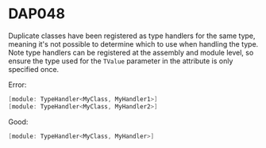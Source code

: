 ﻿# DAP048

Duplicate classes have been registered as type handlers for the same type,
meaning it's not possible to determine which to use when handling the type.
Note type handlers can be registered at the assembly and module level, so
ensure the type used for the `TValue` parameter in the attribute is only
specified once.

Error:

``` c#
[module: TypeHandler<MyClass, MyHandler1>]
[module: TypeHandler<MyClass, MyHandler2>]
```

Good:

``` c#
[module: TypeHandler<MyClass, MyHandler>]
```
